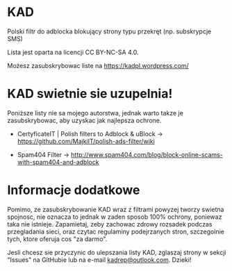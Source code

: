 # KAD
Polski filtr do adblocka blokujący strony typu przekręt (np. subskrypcje SMS)

Lista jest oparta na licencji CC BY-NC-SA 4.0.

Możesz zasubskrybowac liste na https://kadpl.wordpress.com/


# KAD swietnie sie uzupelnia!
Poniższe listy nie sa mojego autorstwa, jednak warto takze je zasubskrybowac, aby uzyskac jak najlepsza ochrone.

* CertyficateIT | Polish filters to Adblock & uBlock -> https://github.com/MajkiIT/polish-ads-filter/wiki

* Spam404 Filter -> http://www.spam404.com/blog/block-online-scams-with-spam404-and-adblock

# Informacje dodatkowe
Pomimo, ze zasubskrybowanie KAD wraz z filtrami powyzej tworzy swietna spojnosc, nie oznacza to jednak w zaden sposob 100% ochrony, poniewaz taka nie istnieje. Zapamietaj, zeby zachowac zdrowy rozsadek podczas przegladania sieci, oraz czytac regulaminy podejrzanych stron, szczegolnie tych, ktore oferuja cos "za darmo".

Jesli chcesz sie przyczynic do ulepszania listy KAD, zglaszaj strony w sekcji "Issues" na GitHubie lub na e-mail kadrep@outlook.com. Dzieki!
